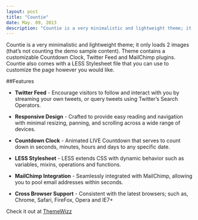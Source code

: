 ```yaml
---
layout: post
title: "Countie"
date: May. 09, 2013
description: "Countie is a very minimalistic and lightweight theme; it only loads 2 images (that’s not counting the demo sample content)."
---
```


Countie is a very minimalistic and lightweight theme; it only loads 2 images (that’s not counting the demo sample content). Theme contains a customizable Countdown Clock, Twitter Feed and MailChimp plugins. Countie also comes with a LESS Stylesheet file that you can use to customize the page however you would like.

##Features

* **Twitter Feed** - Encourage visitors to follow and interact with you by streaming your own tweets, or query tweets using Twitter’s Search Operators.

* **Responsive Design** - Crafted to provide easy reading and navigation with minimal resizing, panning, and scrolling across a wide range of devices.

* **Countdown Clock** - Animated LIVE Countdown that serves to count down in seconds, minutes, hours and days to any specific date.

* **LESS Stylesheet** - LESS extends CSS with dynamic behavior such as variables, mixins, operations and functions.

* **MailChimp Integration** - Seamlessly integrated with MailChimp, allowing you to pool email addresses within seconds.

* **Cross Browser Support** - Consistent with the latest browsers; such as, Chrome, Safari, FireFox, Opera and IE7+

Check it out at [ThemeWizz](http://themewizz.com/themes/countie/)
